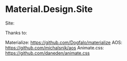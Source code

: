 # Material.Design.Site
Site:

Thanks to:

Materialize: https://github.com/Dogfalo/materialize
AOS: https://github.com/michalsnik/aos
Animate.css: https://github.com/daneden/animate.css
